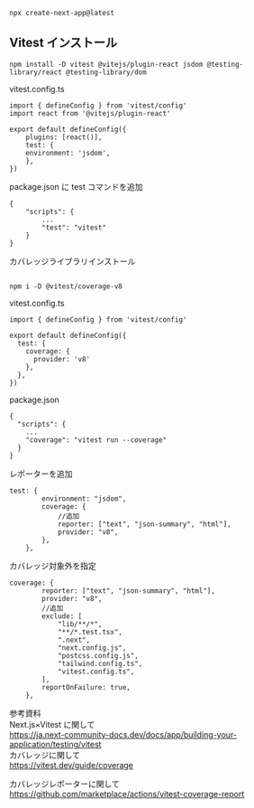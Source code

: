 ```
npx create-next-app@latest
```

<h2>Vitest インストール</h2>

```
npm install -D vitest @vitejs/plugin-react jsdom @testing-library/react @testing-library/dom
```

<p>vitest.config.ts</p>

```
import { defineConfig } from 'vitest/config'
import react from '@vitejs/plugin-react'

export default defineConfig({
    plugins: [react()],
    test: {
    environment: 'jsdom',
    },
})
```

package.json に test コマンドを追加

```
{
    "scripts": {
        ...
        "test": "vitest"
    }
}

```

<p>カバレッジライブラリインストール</p>

```

npm i -D @vitest/coverage-v8

```

vitest.config.ts

```
import { defineConfig } from 'vitest/config'

export default defineConfig({
  test: {
    coverage: {
      provider: 'v8'
    },
  },
})
```

package.json

```
{
  "scripts": {
    ...
    "coverage": "vitest run --coverage"
  }
}
```

レポーターを追加

```
test: {
		environment: "jsdom",
		coverage: {
            //追加
			reporter: ["text", "json-summary", "html"],
			provider: "v8",
		},
	},

```

カバレッジ対象外を指定

```
coverage: {
		reporter: ["text", "json-summary", "html"],
		provider: "v8",
        //追加
		exclude: [
			"lib/**/*",
			"**/*.test.tsx",
			".next",
			"next.config.js",
			"postcss.config.js",
			"tailwind.config.ts",
			"vitest.config.ts",
		],
		reportOnFailure: true,
	},
```

参考資料<br/>
Next.js×Vitest に関して  
https://ja.next-community-docs.dev/docs/app/building-your-application/testing/vitest  
カバレッジに関して  
https://vitest.dev/guide/coverage

カバレッジレポーターに関して  
https://github.com/marketplace/actions/vitest-coverage-report
